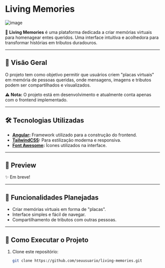 # Living Memories

![image](https://github.com/user-attachments/assets/bec46cf1-0b02-45df-aad7-c796fd919534)


🌟 **Living Memories** é uma plataforma dedicada a criar memórias virtuais para homenagear entes queridos. Uma interface intuitiva e acolhedora para transformar histórias em tributos duradouros. 

---

## 🚀 Visão Geral

O projeto tem como objetivo permitir que usuários criem "placas virtuais" em memória de pessoas queridas, onde mensagens, imagens e tributos podem ser compartilhados e visualizados.

⚠️ **Nota:** O projeto está em desenvolvimento e atualmente conta apenas com o frontend implementado.

---

## 🛠️ Tecnologias Utilizadas

- **[Angular](https://angular.io/):** Framework utilizado para a construção do frontend.
- **[TailwindCSS](https://tailwindcss.com/):** Para estilização moderna e responsiva.
- **[Font Awesome](https://fontawesome.com/):** Ícones utilizados na interface.

---

## 📸 Preview

✨ Em breve!

---

## 🧩 Funcionalidades Planejadas

- Criar memórias virtuais em forma de "placas".
- Interface simples e fácil de navegar.
- Compartilhamento de tributos com outras pessoas.

---

## 🔧 Como Executar o Projeto

1. Clone este repositório:
   ```bash
   git clone https://github.com/seuusuario/living-memories.git
